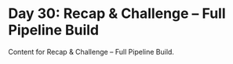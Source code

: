 # Day 30: Recap & Challenge – Full Pipeline Build

Content for Recap & Challenge – Full Pipeline Build.
